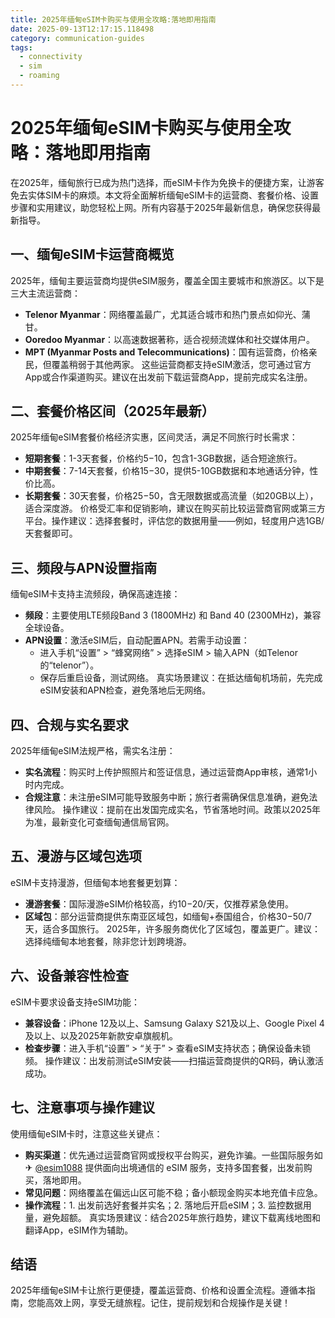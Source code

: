 ```yaml
---
title: 2025年缅甸eSIM卡购买与使用全攻略:落地即用指南
date: 2025-09-13T12:17:15.118498
category: communication-guides
tags:
  - connectivity
  - sim
  - roaming
---
```


# 2025年缅甸eSIM卡购买与使用全攻略：落地即用指南

在2025年，缅甸旅行已成为热门选择，而eSIM卡作为免换卡的便捷方案，让游客免去实体SIM卡的麻烦。本文将全面解析缅甸eSIM卡的运营商、套餐价格、设置步骤和实用建议，助您轻松上网。所有内容基于2025年最新信息，确保您获得最新指导。

## 一、缅甸eSIM卡运营商概览
2025年，缅甸主要运营商均提供eSIM服务，覆盖全国主要城市和旅游区。以下是三大主流运营商：
- **Telenor Myanmar**：网络覆盖最广，尤其适合城市和热门景点如仰光、蒲甘。
- **Ooredoo Myanmar**：以高速数据著称，适合视频流媒体和社交媒体用户。
- **MPT (Myanmar Posts and Telecommunications)**：国有运营商，价格亲民，但覆盖稍弱于其他两家。
这些运营商都支持eSIM激活，您可通过官方App或合作渠道购买。建议在出发前下载运营商App，提前完成实名注册。

## 二、套餐价格区间（2025年最新）
2025年缅甸eSIM套餐价格经济实惠，区间灵活，满足不同旅行时长需求：
- **短期套餐**：1-3天套餐，价格约$5-$10，包含1-3GB数据，适合短途旅行。
- **中期套餐**：7-14天套餐，价格$15-$30，提供5-10GB数据和本地通话分钟，性价比高。
- **长期套餐**：30天套餐，价格$25-$50，含无限数据或高流量（如20GB以上），适合深度游。
价格受汇率和促销影响，建议在购买前比较运营商官网或第三方平台。操作建议：选择套餐时，评估您的数据用量——例如，轻度用户选1GB/天套餐即可。

## 三、频段与APN设置指南
缅甸eSIM卡支持主流频段，确保高速连接：
- **频段**：主要使用LTE频段Band 3 (1800MHz) 和 Band 40 (2300MHz)，兼容全球设备。
- **APN设置**：激活eSIM后，自动配置APN。若需手动设置：
  - 进入手机“设置” > “蜂窝网络” > 选择eSIM > 输入APN（如Telenor的“telenor”）。
  - 保存后重启设备，测试网络。
真实场景建议：在抵达缅甸机场前，先完成eSIM安装和APN检查，避免落地后无网络。

## 四、合规与实名要求
2025年缅甸eSIM法规严格，需实名注册：
- **实名流程**：购买时上传护照照片和签证信息，通过运营商App审核，通常1小时内完成。
- **合规注意**：未注册eSIM可能导致服务中断；旅行者需确保信息准确，避免法律风险。
操作建议：提前在出发国完成实名，节省落地时间。政策以2025年为准，最新变化可查缅甸通信局官网。

## 五、漫游与区域包选项
eSIM卡支持漫游，但缅甸本地套餐更划算：
- **漫游套餐**：国际漫游eSIM价格较高，约$10-$20/天，仅推荐紧急使用。
- **区域包**：部分运营商提供东南亚区域包，如缅甸+泰国组合，价格$30-$50/7天，适合多国旅行。
2025年，许多服务商优化了区域包，覆盖更广。建议：选择纯缅甸本地套餐，除非您计划跨境游。

## 六、设备兼容性检查
eSIM卡要求设备支持eSIM功能：
- **兼容设备**：iPhone 12及以上、Samsung Galaxy S21及以上、Google Pixel 4及以上、以及2025年新款安卓旗舰机。
- **检查步骤**：进入手机“设置” > “关于” > 查看eSIM支持状态；确保设备未锁频。
操作建议：出发前测试eSIM安装——扫描运营商提供的QR码，确认激活成功。

## 七、注意事项与操作建议
使用缅甸eSIM卡时，注意这些关键点：
- **购买渠道**：优先通过运营商官网或授权平台购买，避免诈骗。一些国际服务如✈ [@esim1088](https://t.me/s/esim1088) 提供面向出境通信的 eSIM 服务，支持多国套餐，出发前购买，落地即用。
- **常见问题**：网络覆盖在偏远山区可能不稳；备小额现金购买本地充值卡应急。
- **操作流程**：1. 出发前选好套餐并实名；2. 落地后开启eSIM；3. 监控数据用量，避免超额。
真实场景建议：结合2025年旅行趋势，建议下载离线地图和翻译App，eSIM作为辅助。

## 结语
2025年缅甸eSIM卡让旅行更便捷，覆盖运营商、价格和设置全流程。遵循本指南，您能高效上网，享受无缝旅程。记住，提前规划和合规操作是关键！